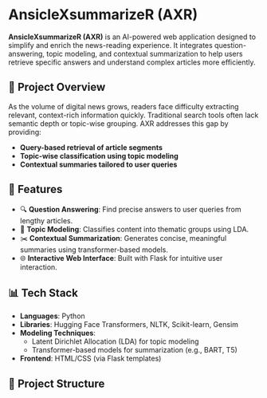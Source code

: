 # AnsicleXsummarizeR (AXR)

**AnsicleXsummarizeR (AXR)** is an AI-powered web application designed to simplify and enrich the news-reading experience. It integrates question-answering, topic modeling, and contextual summarization to help users retrieve specific answers and understand complex articles more efficiently.

## 🚀 Project Overview

As the volume of digital news grows, readers face difficulty extracting relevant, context-rich information quickly. Traditional search tools often lack semantic depth or topic-wise grouping. AXR addresses this gap by providing:

- **Query-based retrieval of article segments**
- **Topic-wise classification using topic modeling**
- **Contextual summaries tailored to user queries**

## 🧠 Features

- 🔍 **Question Answering**: Find precise answers to user queries from lengthy articles.
- 🧾 **Topic Modeling**: Classifies content into thematic groups using LDA.
- ✂️ **Contextual Summarization**: Generates concise, meaningful summaries using transformer-based models.
- 🌐 **Interactive Web Interface**: Built with Flask for intuitive user interaction.

## 📊 Tech Stack

- **Languages**: Python
- **Libraries**: Hugging Face Transformers, NLTK, Scikit-learn, Gensim
- **Modeling Techniques**: 
  - Latent Dirichlet Allocation (LDA) for topic modeling
  - Transformer-based models for summarization (e.g., BART, T5)
- **Frontend**: HTML/CSS (via Flask templates)

## 📁 Project Structure

